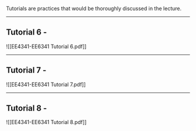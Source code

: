 Tutorials are practices that would be thoroughly discussed in the lecture.


---
## Tutorial 6 - 

![[EE4341-EE6341 Tutorial 6.pdf]]




---
## Tutorial 7 -

![[EE4341-EE6341 Tutorial 7.pdf]]


---
## Tutorial 8 -

![[EE4341-EE6341 Tutorial 8.pdf]]